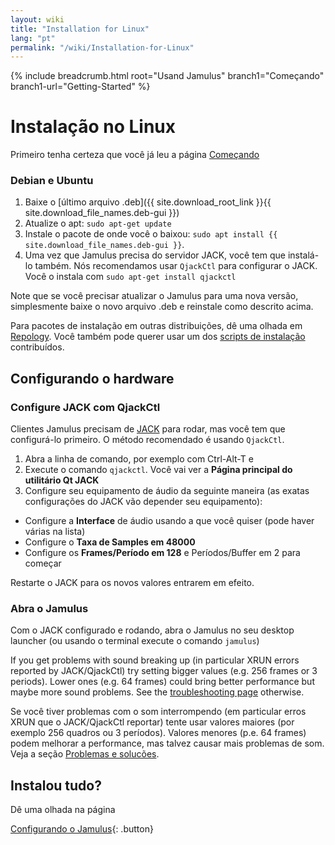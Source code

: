 ```yaml
---
layout: wiki
title: "Installation for Linux"
lang: "pt"
permalink: "/wiki/Installation-for-Linux"
---
```


{% include breadcrumb.html root="Usand Jamulus" branch1="Começando" branch1-url="Getting-Started" %}

# Instalação no Linux
Primeiro tenha certeza que você já leu a página [Começando](Getting-Started)

### Debian e Ubuntu

1. Baixe o [último arquivo .deb]({{ site.download_root_link }}{{ site.download_file_names.deb-gui }})
1. Atualize o apt: `sudo apt-get update`
1. Instale o pacote de onde você o baixou: `sudo apt install {{ site.download_file_names.deb-gui }}`.
1. Uma vez que Jamulus precisa do servidor JACK, você tem que instalá-lo também. Nós recomendamos usar `QjackCtl` para configurar o JACK. Você o instala com `sudo apt-get install qjackctl`

Note que se você precisar atualizar o Jamulus para uma nova versão, simplesmente baixe o novo arquivo .deb e reinstale como descrito acima.

Para pacotes de instalação em outras distribuições, dê uma olhada em [Repology](https://repology.org/project/jamulus/versions).
Você também pode querer usar um dos [scripts de instalação](https://github.com/jamulussoftware/installscripts) contribuídos.

## Configurando o hardware

### Configure JACK com QjackCtl

Clientes Jamulus precisam de [JACK](https://jackaudio.org/) para rodar, mas você tem que configurá-lo primeiro. O método recomendado é usando `QjackCtl`.
1. Abra a linha de comando, por exemplo com Ctrl-Alt-T e
1. Execute o comando `qjackctl`. Você vai ver a **Página principal do utilitário Qt JACK**
2. Configure seu equipamento de áudio da seguinte maneira (as exatas configurações do JACK vão depender seu equipamento):

- Configure a **Interface** de áudio usando a que você quiser (pode haver várias na lista)
- Configure o **Taxa de Samples em 48000**
- Configure os **Frames/Período em 128** e Períodos/Buffer em 2 para começar

Restarte o JACK para os novos valores entrarem em efeito.

### Abra o Jamulus

Com o JACK configurado e rodando, abra o Jamulus no seu desktop launcher (ou usando o terminal execute o comando `jamulus`)


If you get problems with sound breaking up (in particular XRUN errors reported by JACK/QjackCtl) try setting bigger values (e.g. 256 frames or 3 periods). Lower ones (e.g. 64 frames) could bring better performance but maybe more sound problems. See the [troubleshooting page](Client-Troubleshooting) otherwise.

Se você tiver problemas com o som interrompendo (em particular erros XRUN que o JACK/QjackCtl reportar) tente usar valores maiores (por exemplo 256 quadros ou 3 períodos). Valores menores (p.e. 64 frames) podem melhorar a performance, mas talvez causar mais problemas de som. Veja a seção [Problemas e solucões](Client-Troubleshooting).


## Instalou tudo?

Dê uma olhada na página

[Configurando o Jamulus](Setup){: .button}
